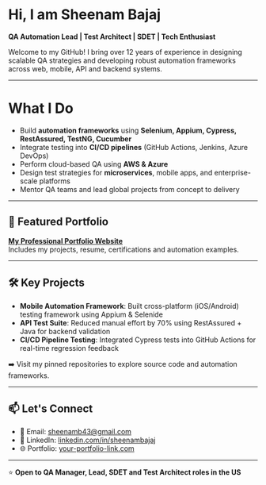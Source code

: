 # Hi, I am Sheenam Bajaj

 **QA Automation Lead | Test Architect | SDET | Tech Enthusiast**

Welcome to my GitHub! I bring over 12 years of experience in designing scalable QA strategies and developing robust automation frameworks across web, mobile, API and backend systems.

---

# What I Do

- Build **automation frameworks** using **Selenium, Appium, Cypress, RestAssured, TestNG, Cucumber**
- Integrate testing into **CI/CD pipelines** (GitHub Actions, Jenkins, Azure DevOps)
- Perform cloud-based QA using **AWS & Azure**
- Design test strategies for **microservices**, mobile apps, and enterprise-scale platforms
- Mentor QA teams and lead global projects from concept to delivery

---

## 🚀 Featured Portfolio

**[My Professional Portfolio Website](https://your-portfolio-link.com)**  
Includes my projects, resume, certifications and automation examples.

---

## 🛠️ Key Projects

- **Mobile Automation Framework**: Built cross-platform (iOS/Android) testing framework using Appium & Selenide
- **API Test Suite**: Reduced manual effort by 70% using RestAssured + Java for backend validation
- **CI/CD Pipeline Testing**: Integrated Cypress tests into GitHub Actions for real-time regression feedback

➡️ Visit my pinned repositories to explore source code and automation frameworks.

---

## 📫 Let's Connect

- 📧 Email: sheenamb43@gmail.com  
- 💼 LinkedIn: [linkedin.com/in/sheenambajaj](https://linkedin.com/in/sheenambajaj)  
- 🌐 Portfolio: [your-portfolio-link.com](https://your-portfolio-link.com)

---

⭐️ **Open to QA Manager, Lead, SDET and Test Architect roles in the US**  

